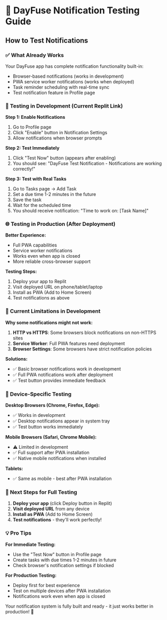# 🔔 DayFuse Notification Testing Guide

## How to Test Notifications

### ✅ What Already Works
Your DayFuse app has complete notification functionality built-in:
- Browser-based notifications (works in development)  
- PWA service worker notifications (works when deployed)
- Task reminder scheduling with real-time sync
- Test notification feature in Profile page

### 🧪 Testing in Development (Current Replit Link)

**Step 1: Enable Notifications**
1. Go to Profile page
2. Click "Enable" button in Notification Settings
3. Allow notifications when browser prompts

**Step 2: Test Immediately**  
1. Click "Test Now" button (appears after enabling)
2. You should see: "DayFuse Test Notification - Notifications are working correctly!"

**Step 3: Test with Real Tasks**
1. Go to Tasks page → Add Task
2. Set a due time 1-2 minutes in the future
3. Save the task
4. Wait for the scheduled time
5. You should receive notification: "Time to work on: [Task Name]"

### 🌐 Testing in Production (After Deployment)

**Better Experience:**
- Full PWA capabilities 
- Service worker notifications
- Works even when app is closed
- More reliable cross-browser support

**Testing Steps:**
1. Deploy your app to Replit
2. Visit deployed URL on phone/tablet/laptop
3. Install as PWA (Add to Home Screen)
4. Test notifications as above

### 🔧 Current Limitations in Development

**Why some notifications might not work:**
1. **HTTP vs HTTPS**: Some browsers block notifications on non-HTTPS sites
2. **Service Worker**: Full PWA features need deployment
3. **Browser Settings**: Some browsers have strict notification policies

**Solutions:**
- ✅ Basic browser notifications work in development
- ✅ Full PWA notifications work after deployment  
- ✅ Test button provides immediate feedback

### 📱 Device-Specific Testing

**Desktop Browsers (Chrome, Firefox, Edge):**
- ✅ Works in development
- ✅ Desktop notifications appear in system tray
- ✅ Test button works immediately

**Mobile Browsers (Safari, Chrome Mobile):**
- ⚠️ Limited in development 
- ✅ Full support after PWA installation
- ✅ Native mobile notifications when installed

**Tablets:**
- ✅ Same as mobile - best after PWA installation

### 🚀 Next Steps for Full Testing

1. **Deploy your app** (click Deploy button in Replit)
2. **Visit deployed URL** from any device
3. **Install as PWA** (Add to Home Screen)
4. **Test notifications** - they'll work perfectly!

### 💡 Pro Tips

**For Immediate Testing:**
- Use the "Test Now" button in Profile page
- Create tasks with due times 1-2 minutes in future
- Check browser's notification settings if blocked

**For Production Testing:**  
- Deploy first for best experience
- Test on multiple devices after PWA installation
- Notifications work even when app is closed

Your notification system is fully built and ready - it just works better in production! 🎉